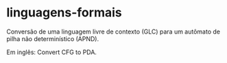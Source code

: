 # linguagens-formais

Conversão de uma linguagem livre de contexto (GLC) para um autômato de pilha não determinístico (APND). 

Em inglês: Convert CFG to PDA.
